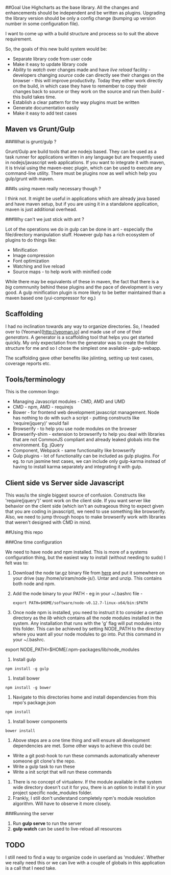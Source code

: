 ##Goal
  Use Highcharts as the base library. All the changes and enhancements should be independent and be written as plugins.  Upgrading the library version should be only a config change (bumping up version number in some configuration file).

  I want to come up with a build structure and process so to suit the above requirement.

  So, the goals of this new build system would be:

 * Separate library code from user code
 * Make it easy to update library code
 * Ability to *watch* over changes made and have *live reload* facility - developers changing *source* code can directly see their changes on the browser - this will improve productivity.  Today they either work directly on the build, in which case they have to remember to copy their changes back to source or they work on the source and run then *build* - this build takes time.
 * Establish a clear pattern for the way plugins must be written
 * Generate documentation easily
 * Make it easy to add test cases

## Maven vs Grunt/Gulp

###What is grunt/gulp ?

Grunt/Gulp are build tools that are nodejs based.  They can be used as a task runner for applications written in any language but are frequently used in nodejs/javascript web applications.  If you want to integrate it with maven, it is trivial using the maven-exec plugin, which can be used to execute any command-line utility.  There must be plugins now as well which help you gulp/grunt with maven.  

###Is using maven really necessary though ?

I think not.  It might be useful in applications which are already java based and have maven setup, but if you are using it in a standalone application, maven is just additional overhead.

###Why can't we just stick with ant ?

Lot of the operations we do in gulp can be done in ant - especially the file/directory manipulation stuff.  However gulp has a rich ecosystem of plugins to do things like:

 * Minification
 * Image compression
 * Font optimization
 * Watching and live reload
 * Source maps - to help work with minified code

 While there may be equivalents of these in maven, the fact that there is a *big* commnunity behind these plugins and the pace of development is very good.  A gulp minification plugin is more likely to be better maintained than a maven based one (yui-compressor for eg.)

## Scaffolding

I had no inclination towards any way to organize directories.  So, I headed over to (Yeoman)[http://yeoman.io] and made use of one of their *generators*.   A generator is a scaffolding tool that helps you get started quickly.  My only expectation from the generator was to create the folder structure for me and so I chose the simplest one available - gulp-webapp.

The scaffolding gave other benefits like jslinting, setting up test cases, coverage reports etc.

## Tools/terminology

This is the common lingo:

 * Managing Javascript modules - CMD, AMD and UMD
 * CMD - npm, AMD - requirejs
 * Bower - for frontend web development javascript management.  Node has nothing to do with such a script - putting constructs like 'require(jquery)' would fail
 * Browserify - to help you use node modules on the browser
 * Browserify-shim - extension to browserify to help you deal with libraries that are not CommonJS compliant and already leaked globals into the environment. Eg. jQuery
 * Component, Webpack - same functionality like browserify
 * Gulp plugins - lot of functionality can be included as gulp plugins.  For eg. to run jasmine test cases, we can include only gulp-karma instead of having to install karma separately and integrating it with gulp.

## Client side vs Server side Javascript

This was/is the single biggest source of confusion.  Constructs like 'require(jquery')' wont work on the client side.  If you want server like behavior on the client side (which isn't an outrageous thing to expect given that you are coding in javascript), we need to use something like browserify.  Also, we need to jump through hoops to make browserify work with libraries that weren't designed with CMD in mind.

##Using this repo

###One time configuration

We need to have node and npm installed.  This is more of a systems configuration thing, but the easiest way to install (without needing to sudo) I felt was to:

 1. Download the node tar.gz binary file from [here](https://nodejs.org/download/) and put it somewhere on your drive (say /home/sriram/node-js/).  Untar and unzip.  This contains both node and npm.
 1. Add the node binary to your PATH - eg in your ~/.bashrc file - 
    ```
    export PATH=$HOME/software/node-v0.12.7-linux-x64/bin:$PATH
    ```
 
 1. Once node npm is installed, you need to instruct it to consider a certain directory as the *lib* which contains all the node modules installed in the system.  Any installation that runs with the 'g' flag will put modules into this folder.  This can be achieved by setting NODE_PATH to the directory where you want all your node modules to go into.  Put this command in your ~/.bashrc.
  
   export NODE_PATH=$HOME/.npm-packages/lib/node_modules
 
 1. Install gulp 
 ```
 npm install -g gulp
 ```
 1. Install bower
 ```
 npm install -g bower
 ```
 1. Navigate to this directories home and install dependencies from this repo's package.json
 ```
 npm install
 ```
 1. Install bower components
 ```
 bower install
 ```
 1. Above steps are a one time thing and will ensure all development dependencies are met.  Some other ways to achieve this could be:
  * Write a git post-hook to run these commands automatically whenever someone git clone's the repo.
  * Write a gulp task to run these
  * Write a init script that will run these commands
  
 1. There is no concept of virtualenv.  If the module available in the system wide directory doesn't cut it for you, there is an option to install it in your project specific node_modules folder.
 1. Frankly, I still don't understand completely npm's module resolution algorithm.  Will have to observe it more closely.

###Running the server
 1. Run **gulp serve** to run the server
 1. **gulp watch** can be used to live-reload all resources
 
## TODO

I still need to find a way to organize code in userland as 'modules'.  Whether we really need this or we can live with a couple of globals in this application is a call that I need take.
